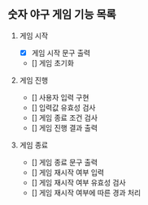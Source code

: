 ## 숫자 야구 게임 기능 목록

1. 게임 시작
    - [x] 게임 시작 문구 출력
    - [] 게임 초기화

2. 게임 진행
    - [] 사용자 입력 구현
    - [] 입력값 유효성 검사
    - [] 게임 종료 조건 검사
    - [] 게임 진행 결과 출력

3. 게임 종료
    - [] 게임 종료 문구 출력
    - [] 게임 재시작 여부 입력
    - [] 게임 재시작 여부 유효성 검사
    - [] 게임 재시작 여부에 따른 경과 처리
